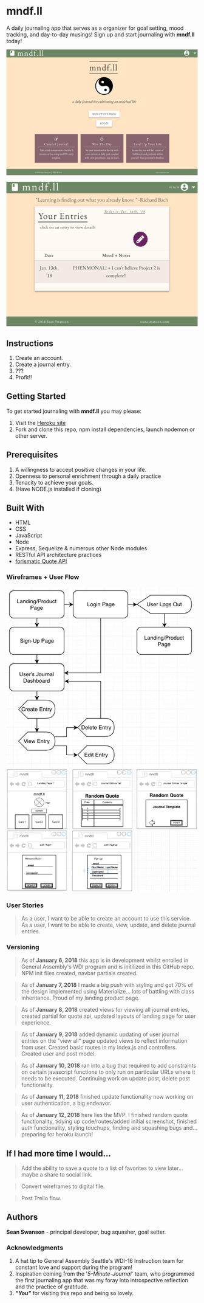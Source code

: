 # mndf.ll
A daily journaling app that serves as a organizer for goal setting, mood tracking, and day-to-day musings! Sign up and start journaling with **mndf.ll** today!

![Title Screen](public/assets/landing.png)

![Example](public/assets/example.png)

## Instructions

1. Create an account.
2. Create a journal entry.
3. ???
4. Profit!!

## Getting Started

   To get started journaling with **mndf.ll** you may please:

   1. Visit the [Heroku site](https://mndfll-js.herokuapp.com)
   2. Fork and clone this repo, npm install dependencies, launch nodemon or other server.
   
## Prerequisites

  1. A willingness to accept positive changes in your life.
  2. Openness to personal enrichment through a daily practice
  3. Tenacity to achieve your goals.
  4. (Have NODE.js installed if cloning)


## Built With

  * HTML
  * CSS
  * JavaScript
  * Node
  * Express, Sequelize & numerous other Node modules
  * RESTful API architecture practices
  * [forismatic Quote API](http://forismatic.com/en/api/)

### Wireframes + User Flow

![userflow](public/assets/wireframe1.png)
![wireframes](public/assets/wireframe2.png)

### User Stories

> As a user, I want to be able to create an account to use this service.
> As a user, I want to be able to create, view, update, and delete journal entries.

### Versioning

> As of **January 6, 2018** this app is in development whilst enrolled in General Assembly's WDI program and is initilized in this GitHub repo. NPM init files created, navbar partials created.

> As of **January 7, 2018** I made a big push with styling and got 70% of the design implemented using Materialize... lots of battling with class inheritance. Proud of my landing product page.

> As of **January 8, 2018** created views for viewing all journal entries, created partial for quote api, updated layouts of landing page for user experience.

> As of **January 9, 2018** added dynamic updating of user journal entries on the "view all" page updated views to reflect information from user. Created basic routes in my index.js and controllers. Created user and post model.

> As of **January 10, 2018** ran into a bug that required to add constraints on certain javascript functions to only run on particular URLs where it needs to be executed. Continuing work on update post, delete post functionality.

> As of **January 11, 2018** finished update functionality now working on user authentication, a big endeavor.

> As of **January 12, 2018** here lies the MVP. I finished random quote functionality, tidying up code/routes/added initial screenshot, finished auth functionality, styling touchups, finding and squashing bugs and... preparing for heroku launch!
 

## If I had more time I would...

> Add the ability to save a quote to a list of favorites to view later... maybe a share to social link.

> Convert wireframes to digital file.

> Post Trello flow.


## Authors

**Sean Swanson** - principal developer, bug squasher, goal setter.


### Acknowledgments

1. A hat tip to General Assembly Seattle's WDI-16 Instruction team for constant love and support during the program!
2. Inspiration coming from the '_5-Minute-Journal_' team, who programmed the first journaling app that was my foray into introspective reflection and the practice of gratitude.
3. _**"You"**_ for visiting this repo and being so lovely.
